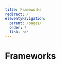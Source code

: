 ```yaml
---
title: Frameworks
redirect: /
eleventyNavigation:
  parent: /pages/
  order: 7
  link: '#'
---
```


# Frameworks
